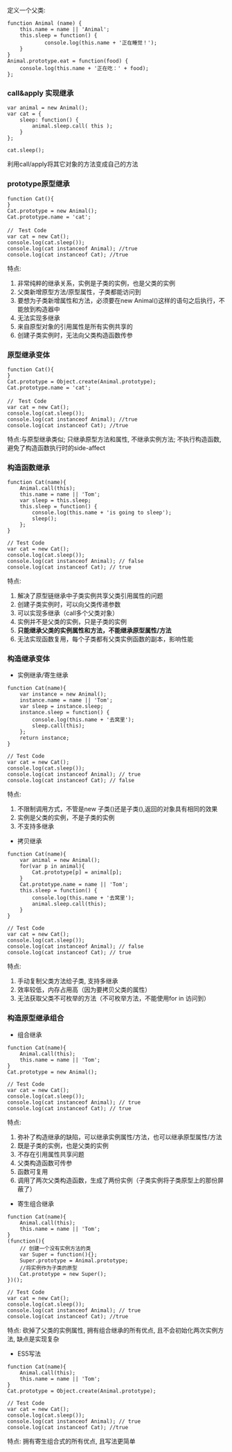 
定义一个父类:

```
function Animal (name) {
	this.name = name || 'Animal';
  	this.sleep = function() {
    		console.log(this.name + '正在睡觉！');
  	}
}
Animal.prototype.eat = function(food) {
  	console.log(this.name + '正在吃：' + food);
};
```

### call&apply 实现继承

```
var animal = new Animal();
var cat = {
	sleep: function() {
		animal.sleep.call( this );
	}
};

cat.sleep();
```

利用call/apply将其它对象的方法变成自己的方法

### prototype原型继承

```
function Cat(){ 
}
Cat.prototype = new Animal();
Cat.prototype.name = 'cat';

//　Test Code
var cat = new Cat();
console.log(cat.sleep());
console.log(cat instanceof Animal); //true 
console.log(cat instanceof Cat); //true
```

特点:

  1. 非常纯粹的继承关系，实例是子类的实例，也是父类的实例
  2. 父类新增原型方法/原型属性，子类都能访问到
  3. 要想为子类新增属性和方法，必须要在new Animal()这样的语句之后执行，不能放到构造器中
  4. 无法实现多继承
  5. 来自原型对象的引用属性是所有实例共享的
  6. 创建子类实例时，无法向父类构造函数传参
  
### 原型继承变体

```
function Cat(){ 
}
Cat.prototype = Object.create(Animal.prototype);
Cat.prototype.name = 'cat';

//　Test Code
var cat = new Cat();
console.log(cat.sleep());
console.log(cat instanceof Animal); //true 
console.log(cat instanceof Cat); //true
```

特点:与原型继承类似; 只继承原型方法和属性, 不继承实例方法; 不执行构造函数, 避免了构造函数执行时的side-affect

### 构造函数继承

```
function Cat(name){
	Animal.call(this);
	this.name = name || 'Tom';
	var sleep = this.sleep;
	this.sleep = function() {
		console.log(this.name + 'is going to sleep');
		sleep();
	};
}

// Test Code
var cat = new Cat();
console.log(cat.sleep());
console.log(cat instanceof Animal); // false
console.log(cat instanceof Cat); // true
```

特点:

  1. 解决了原型链继承中子类实例共享父类引用属性的问题
  2. 创建子类实例时，可以向父类传递参数
  3. 可以实现多继承（call多个父类对象）
  4. 实例并不是父类的实例，只是子类的实例
  5. **只能继承父类的实例属性和方法，不能继承原型属性/方法**
  6. 无法实现函数复用，每个子类都有父类实例函数的副本，影响性能

### 构造继承变体

- 实例继承/寄生继承

```
function Cat(name){
	var instance = new Animal();
	instance.name = name || 'Tom';
	var sleep = instance.sleep;
	instance.sleep = function() {
		console.log(this.name + '去窝里');
		sleep.call(this);
	};
	return instance;
}

// Test Code
var cat = new Cat();
console.log(cat.sleep());
console.log(cat instanceof Animal); // true
console.log(cat instanceof Cat); // false
```

特点:

  1. 不限制调用方式，不管是new 子类()还是子类(),返回的对象具有相同的效果
  2. 实例是父类的实例，不是子类的实例
  3. 不支持多继承

- 拷贝继承

```
function Cat(name){
	var animal = new Animal();
	for(var p in animal){
		Cat.prototype[p] = animal[p];
	}
	Cat.prototype.name = name || 'Tom';
	this.sleep = function() {
		console.log(this.name + '去窝里');
		animal.sleep.call(this);
	}
}

// Test Code
var cat = new Cat();
console.log(cat.sleep());
console.log(cat instanceof Animal); // false
console.log(cat instanceof Cat); // true
```

特点:

  1. 手动复制父类方法给子类, 支持多继承
  2. 效率较低，内存占用高（因为要拷贝父类的属性）
  3. 无法获取父类不可枚举的方法（不可枚举方法，不能使用for in 访问到）
    
### 构造原型继承组合

- 组合继承

```
function Cat(name){
	Animal.call(this);
	this.name = name || 'Tom';
}
Cat.prototype = new Animal();

// Test Code
var cat = new Cat();
console.log(cat.sleep());
console.log(cat instanceof Animal); // true
console.log(cat instanceof Cat); // true
```

特点:
  
  1. 弥补了构造继承的缺陷，可以继承实例属性/方法，也可以继承原型属性/方法
  2. 既是子类的实例，也是父类的实例
  3. 不存在引用属性共享问题
  4. 父类构造函数可传参
  5. 函数可复用
  6. 调用了两次父类构造函数，生成了两份实例（子类实例将子类原型上的那份屏蔽了）
  
- 寄生组合继承

```
function Cat(name){
	Animal.call(this);
	this.name = name || 'Tom';
}
(function(){
	// 创建一个没有实例方法的类
	var Super = function(){};
	Super.prototype = Animal.prototype;
	//将实例作为子类的原型
	Cat.prototype = new Super();
})();

// Test Code
var cat = new Cat();
console.log(cat.sleep());
console.log(cat instanceof Animal); // true
console.log(cat instanceof Cat); //true
```

特点: 砍掉了父类的实例属性, 拥有组合继承的所有优点, 且不会初始化两次实例方法, 缺点是实现复杂

- ES5写法

```
function Cat(name){
	Animal.call(this);
	this.name = name || 'Tom';
}
Cat.prototype = Object.create(Animal.prototype);

// Test Code
var cat = new Cat();
console.log(cat.sleep());
console.log(cat instanceof Animal); // true
console.log(cat instanceof Cat); //true
```

特点: 拥有寄生组合式的所有优点, 且写法更简单
